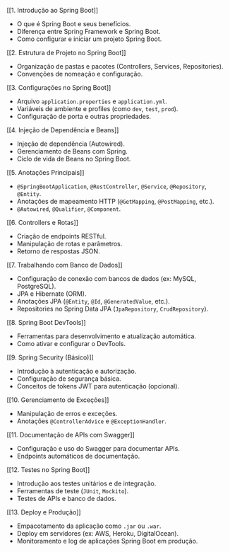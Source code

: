 [[1. Introdução ao Spring Boot]]
- O que é Spring Boot e seus benefícios.
- Diferença entre Spring Framework e Spring Boot.
- Como configurar e iniciar um projeto Spring Boot.

[[2. Estrutura de Projeto no Spring Boot]]

- Organização de pastas e pacotes (Controllers, Services, Repositories).
- Convenções de nomeação e configuração.

[[3. Configurações no Spring Boot]]

- Arquivo `application.properties` e `application.yml`.
- Variáveis de ambiente e profiles (como `dev`, `test`, `prod`).
- Configuração de porta e outras propriedades.

[[4. Injeção de Dependência e Beans]]

- Injeção de dependência (Autowired).
- Gerenciamento de Beans com Spring.
- Ciclo de vida de Beans no Spring Boot.

[[5. Anotações Principais]]

- `@SpringBootApplication`, `@RestController`, `@Service`, `@Repository`, `@Entity`.
- Anotações de mapeamento HTTP (`@GetMapping`, `@PostMapping`, etc.).
- `@Autowired`, `@Qualifier`, `@Component`.

[[6. Controllers e Rotas]]

- Criação de endpoints RESTful.
- Manipulação de rotas e parâmetros.
- Retorno de respostas JSON.

[[7. Trabalhando com Banco de Dados]]

- Configuração de conexão com bancos de dados (ex: MySQL, PostgreSQL).
- JPA e Hibernate (ORM).
- Anotações JPA (`@Entity`, `@Id`, `@GeneratedValue`, etc.).
- Repositories no Spring Data JPA (`JpaRepository`, `CrudRepository`).

[[8. Spring Boot DevTools]]

- Ferramentas para desenvolvimento e atualização automática.
- Como ativar e configurar o DevTools.

[[9. Spring Security (Básico)]]

- Introdução à autenticação e autorização.
- Configuração de segurança básica.
- Conceitos de tokens JWT para autenticação (opcional).

[[10. Gerenciamento de Exceções]]

- Manipulação de erros e exceções.
- Anotações `@ControllerAdvice` e `@ExceptionHandler`.

[[11. Documentação de APIs com Swagger]]

- Configuração e uso do Swagger para documentar APIs.
- Endpoints automáticos de documentação.

[[12. Testes no Spring Boot]]

- Introdução aos testes unitários e de integração.
- Ferramentas de teste (`JUnit`, `Mockito`).
- Testes de APIs e banco de dados.

[[13. Deploy e Produção]]

- Empacotamento da aplicação como `.jar` ou `.war`.
- Deploy em servidores (ex: AWS, Heroku, DigitalOcean).
- Monitoramento e log de aplicações Spring Boot em produção.
